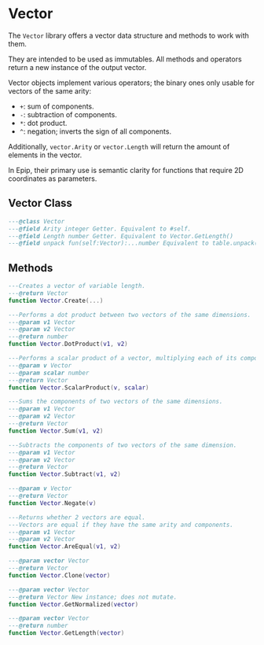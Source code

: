 # Vector
The `Vector` library offers a vector data structure and methods to work with them.

They are intended to be used as immutables. All methods and operators return a new instance of the output vector.

Vector objects implement various operators; the binary ones only usable for vectors of the same arity:

- `+`: sum of components.
- `-`: subtraction of components.
- `*`: dot product.
- `^`: negation; inverts the sign of all components.


Additionally, `vector.Arity` or `vector.Length` will return the amount of elements in the vector.

In Epip, their primary use is semantic clarity for functions that require 2D coordinates as parameters.

## Vector Class

<doc class="Vector" symbols="Class">

```lua
---@class Vector
---@field Arity integer Getter. Equivalent to #self.
---@field Length number Getter. Equivalent to Vector.GetLength()
---@field unpack fun(self:Vector):...number Equivalent to table.unpack(self)

```
</doc>

<!-- ## Events

<doc class="VectorLib" symbols="Listenable">

```lua
```
</doc>
-->

## Methods

<doc class="VectorLib" symbols="Function">

```lua
---Creates a vector of variable length.
---@return Vector 
function Vector.Create(...)

---Performs a dot product between two vectors of the same dimensions.
---@param v1 Vector
---@param v2 Vector
---@return number 
function Vector.DotProduct(v1, v2)

---Performs a scalar product of a vector, multiplying each of its components.
---@param v Vector
---@param scalar number
---@return Vector 
function Vector.ScalarProduct(v, scalar)

---Sums the components of two vectors of the same dimensions.
---@param v1 Vector
---@param v2 Vector
---@return Vector 
function Vector.Sum(v1, v2)

---Subtracts the components of two vectors of the same dimension.
---@param v1 Vector
---@param v2 Vector
---@return Vector 
function Vector.Subtract(v1, v2)

---@param v Vector
---@return Vector 
function Vector.Negate(v)

---Returns whether 2 vectors are equal.
---Vectors are equal if they have the same arity and components.
---@param v1 Vector
---@param v2 Vector
function Vector.AreEqual(v1, v2)

---@param vector Vector
---@return Vector 
function Vector.Clone(vector)

---@param vector Vector
---@return Vector New instance; does not mutate.
function Vector.GetNormalized(vector)

---@param vector Vector
---@return number 
function Vector.GetLength(vector)

```
</doc>